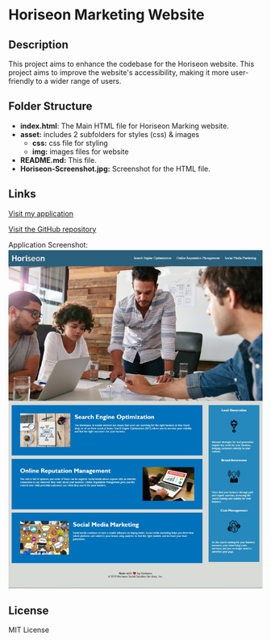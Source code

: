 # Horiseon Marketing Website

## Description
This project aims to enhance the codebase for the Horiseon website. This project aims to improve the website's accessibility, making it more user-friendly to a wider range of users.


## Folder Structure

- **index.html**: The Main HTML file for Horiseon Marking website.
- **asset:** includes 2 subfolders for styles (css) & images
    - **css:** css file for styling
    - **img:** images files for website
- **README.md:** This file.
- **Horiseon-Screenshot.jpg:** Screenshot for the HTML file.


## Links
[Visit my application](https://celia103.github.io/Horiseon-Marketing/)

[Visit the GitHub repository](https://github.com/celia103/Horiseon-Marketing)

Application Screenshot:
![Application Screenshot](Horiseon-Screenshot.jpg)


## License
MIT License
